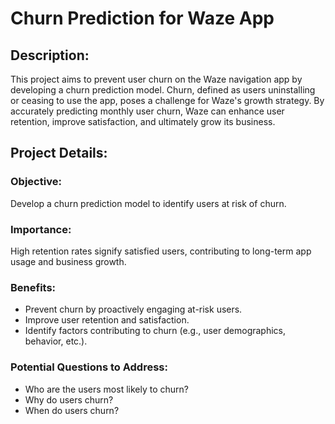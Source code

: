 # Churn Prediction for Waze App

## Description:
This project aims to prevent user churn on the Waze navigation app by developing a churn prediction model. Churn, defined as users uninstalling or ceasing to use the app, poses a challenge for Waze's growth strategy. By accurately predicting monthly user churn, Waze can enhance user retention, improve satisfaction, and ultimately grow its business.

## Project Details:

### Objective: 
Develop a churn prediction model to identify users at risk of churn.


### Importance: 
High retention rates signify satisfied users, contributing to long-term app usage and business growth.


### Benefits:
- Prevent churn by proactively engaging at-risk users.
- Improve user retention and satisfaction.
- Identify factors contributing to churn (e.g., user demographics, behavior, etc.).


### Potential Questions to Address:
- Who are the users most likely to churn?
- Why do users churn?
- When do users churn?


